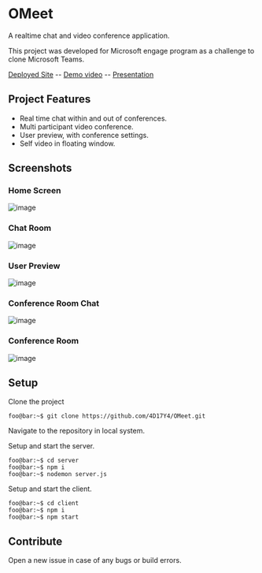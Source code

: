 # OMeet

A realtime chat and video conference application.

This project was developed for Microsoft engage program as a challenge to clone Microsoft Teams.

[Deployed Site](https://o-meet.herokuapp.com/) -- [Demo video](https://www.youtube.com/watch?v=1u3V7_oSToQ) -- [Presentation](https://docs.google.com/presentation/d/1IvwGtx6M-I-KOrgWpC7VvUWy7Ruerd1EKpMIQVNZwrA/edit?usp=sharing)

## Project Features

- Real time chat within and out of conferences.
- Multi participant video conference.
- User preview, with conference settings.
- Self video in floating window.

## Screenshots

### Home Screen
![image](https://user-images.githubusercontent.com/54016427/125482154-da6453e6-f8c7-4dbf-a447-fe3fe1abf571.png)

### Chat Room
![image](https://user-images.githubusercontent.com/54016427/125482170-d27901cf-914a-4262-ba82-073e98185496.png)

### User Preview
![image](https://user-images.githubusercontent.com/54016427/125482181-5e97aa1b-46c1-4c2e-9fe3-31047f7283e8.png)

### Conference Room Chat
![image](https://user-images.githubusercontent.com/54016427/125482198-b8a9ff0f-cee9-401f-b538-674b19785b16.png)

### Conference Room
![image](https://user-images.githubusercontent.com/54016427/125482230-0fe3a579-3d40-4a02-977a-b512fc4986e5.png)



## Setup

Clone the project

```console
foo@bar:~$ git clone https://github.com/4D17Y4/OMeet.git
```

Navigate to the repository in local system.

Setup and start the server.

```console
foo@bar:~$ cd server
foo@bar:~$ npm i
foo@bar:~$ nodemon server.js 
```

Setup and start the client.

```console
foo@bar:~$ cd client 
foo@bar:~$ npm i
foo@bar:~$ npm start 
```

## Contribute

Open a new issue in case of any bugs or build errors.
